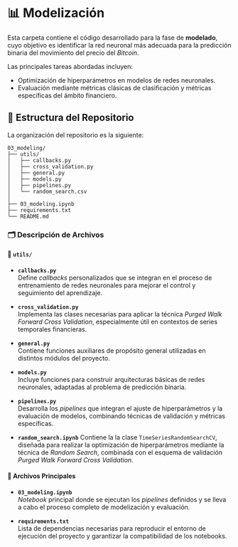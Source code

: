 # 📊 Modelización

Esta carpeta contiene el código desarrollado para la fase de **modelado**, cuyo objetivo es identificar la red neuronal más adecuada para la predicción binaria del movimiento del precio del *Bitcoin*.

Las principales tareas abordadas incluyen:

- Optimización de hiperparámetros en modelos de redes neuronales.
- Evaluación mediante métricas clásicas de clasificación y métricas específicas del ámbito financiero.

## 📁 Estructura del Repositorio

La organización del repositorio es la siguiente:

```plaintext
03_modeling/
├── utils/
│   ├── callbacks.py
│   ├── cross_validation.py
│   ├── general.py
│   ├── models.py
│   ├── pipelines.py
│   └── random_search.csv
│
├── 03_modeling.ipynb 
├── requirements.txt
└── README.md
```

### 🗂️ Descripción de Archivos

#### 📁 `utils/`

- **`callbacks.py`**  
  Define *callbacks* personalizados que se integran en el proceso de entrenamiento de redes neuronales para mejorar el control y seguimiento del aprendizaje.

- **`cross_validation.py`**  
  Implementa las clases necesarias para aplicar la técnica *Purged Walk Forward Cross Validation*, especialmente útil en contextos de series temporales financieras.

- **`general.py`**  
  Contiene funciones auxiliares de propósito general utilizadas en distintos módulos del proyecto.

- **`models.py`**  
  Incluye funciones para construir arquitecturas básicas de redes neuronales, adaptadas al problema de predicción binaria.

- **`pipelines.py`**  
  Desarrolla los *pipelines* que integran el ajuste de hiperparámetros y la evaluación de modelos, combinando técnicas de validación y métricas específicas.

- **`random_search.ipynb`**
  Contiene la  la clase `TimeSeriesRandomSearchCV`, diseñada para realizar la optimización de hiperparámetros mediante la técnica de *Random Search*, combinada con el esquema de validación *Purged Walk Forward Cross Validation*.


#### 📄 Archivos Principales

- **`03_modeling.ipynb`**  
  *Notebook* principal donde se ejecutan los *pipelines* definidos y se lleva a cabo el proceso completo de modelización y evaluación.

- **`requirements.txt`**  
  Lista de dependencias necesarias para reproducir el entorno de ejecución del proyecto y garantizar la compatibilidad de los notebooks.


